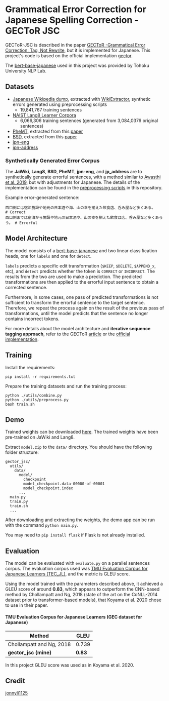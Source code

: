 # Grammatical Error Correction for Japanese Spelling Correction - GECToR JSC

GECToR-JSC is described in the paper [GECToR -Grammatical Error Correction: Tag, Not Rewrite](https://arxiv.org/abs/2005.12592), but it is implemented for Japanese. This project's code is based on the official implementation [gector](https://github.com/grammarly/gector).

The [bert-base-japanese](https://huggingface.co/cl-tohoku/bert-base-japanese-v2) used in this project was provided by Tohoku University NLP Lab.

## Datasets

- [Japanese Wikipedia dump](https://dumps.wikimedia.org/), extracted with [WikiExtractor](https://github.com/attardi/wikiextractor), synthetic errors generated using preprocessing scripts
  - 19,841,767 training sentences
- [NAIST Lang8 Learner Corpora](https://sites.google.com/site/naistlang8corpora/)
  - 6,066,306 training sentences (generated from 3,084,0376 original sentences)
- [PheMT](https://github.com/cl-tohoku/PheMT), extracted from this [paper](https://arxiv.org/pdf/2011.02121.pdf)
- [BSD](https://github.com/tsuruoka-lab/BSD), extracted from this [paper](https://arxiv.org/pdf/2008.01940.pdf)
- [jpn-eng](http://www.manythings.org/anki/)
- [jpn-address](https://drive.google.com/drive/folders/1kBz8wbYztRkgz2nQgQvBD1wkWz8Jwz1-?usp=sharing)

### Synthetically Generated Error Corpus

The **JaWiki**, **Lang8**, **BSD**, **PheMT**, **jpn-eng**, and **jp_address** are to synthetically generate errorful sentences, with a method similar to [Awasthi et al. 2019](https://github.com/awasthiabhijeet/PIE/tree/master/errorify), but with adjustments for Japanese. The details of the implementation can be found in the [preprocessing scripts](https://github.com/phkhanhtrinh23/gector_jsc/blob/main/utils/preprocess.py) in this repository.

Example error-generated sentence:
```
西口側には宿泊施設や地元の日本酒や海、山の幸を揃えた飲食店、呑み屋など多くある。        # Correct
西口側までは宿泊から施設や地元の日本酒や、山の幸を揃えた飲食は店、呑み屋など多くあろう。 # Errorful
```

## Model Architecture

The model consists of a [bert-base-japanese](https://huggingface.co/cl-tohoku/bert-base-japanese-v2) and two linear classification heads, one for `labels` and one for `detect`. 

`labels` predicts a specific edit transformation (`$KEEP`, `$DELETE`, `$APPEND_x`, etc), and `detect` predicts whether the token is `CORRECT` or `INCORRECT`. The results from the two are used to make a prediction. The predicted transformations are then applied to the errorful input sentence to obtain a corrected sentence.

Furthermore, in some cases, one pass of predicted transformations is not sufficient to transform the errorful sentence to the target sentence. Therefore, we repeat the process again on the result of the previous pass of transformations, until the model predicts that the sentence no longer contains incorrect tokens.

For more details about the model architecture and __iterative sequence tagging approach__, refer to the GECToR [article](https://www.grammarly.com/blog/engineering/gec-tag-not-rewrite/) or the [official implementation](https://github.com/grammarly/gector/blob/master/gector/seq2labels_model.py).

## Training
Install the requirements:
```
pip install -r requirements.txt
```

Prepare the training datasets and run the training process:
```
python ./utils/combine.py
python ./utils/preprocess.py
bash train.sh
```

## Demo

Trained weights can be downloaded [here](https://drive.google.com/file/d/1nhWzDZnZKxLvqwYMLlwRNOkMK2aXv4-5/view?usp=sharing). The trained weights have been pre-trained on JaWiki and Lang8.

Extract `model.zip` to the `data/` directory. You should have the following folder structure:

```
gector_jsc/
  utils/
    data/
      model/
        checkpoint
        model_checkpoint.data-00000-of-00001
        model_checkpoint.index
      ...
  main.py
  train.py
  train.sh
  ...
```

After downloading and extracting the weights, the demo app can be run with the command `python main.py`.

You may need to `pip install flask` if Flask is not already installed.

## Evaluation

The model can be evaluated with `evaluate.py` on a parallel sentences corpus. The evaluation corpus used was [TMU Evaluation Corpus for Japanese Learners (TEC_JL)](https://github.com/koyama-aomi/TEC-JL), and the metric is GLEU score.

Using the model trained with the parameters described above, it achieved a GLEU score of around **0.83**, which appears to outperform the CNN-based method by Chollampatt and Ng, 2018 (state of the art on the CoNLL-2014 dataset prior to transformer-based models), that Koyama et al. 2020 chose to use in their paper.

#### TMU Evaluation Corpus for Japanese Learners (GEC dataset for Japanese)
| Method                    | GLEU  |
| ------------------------- | ----- |
| Chollampatt and Ng, 2018  | 0.739 |
| __gector_jsc (mine)__  | __0.83__  |

In this project GLEU score was used as in Koyama et al. 2020.

## Credit
[jonnyli1125
](https://github.com/jonnyli1125)
